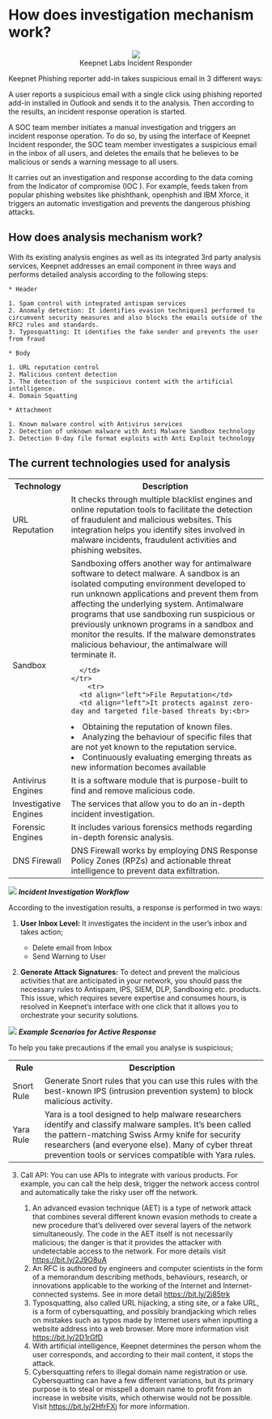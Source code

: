 # How does investigation mechanism work?

<p align="center">
  <img src="https://www.keepnetlabs.com/wp-content/uploads/Ekran-G%C3%B6r%C3%BCnt%C3%BCs%C3%BC-2018-08-02-18-54-54.png"><br>
  Keepnet Labs Incident Responder
</p>

Keepnet Phishing reporter add-in takes suspicious email in 3 different ways:

A user reports a suspicious email with a single click using phishing reported add-in installed in Outlook and sends it to the analysis. Then according to the results, an incident response operation is started.

A SOC team member initiates a manual investigation and triggers an incident response operation. To do so, by using the interface of Keepnet Incident responder, the SOC team member investigates a suspicious email in the inbox of all users,  and deletes the emails that he believes to be malicious or sends a warning message to all users.

It carries out an investigation and response according to the data coming from the Indicator of compromise (IOC ). For example, feeds taken from popular phishing websites like phishthank, openphish and IBM Xforce, it triggers an automatic investigation and prevents the dangerous phishing attacks.

## How does analysis mechanism work?

With its existing analysis engines as well as its integrated 3rd party analysis services, Keepnet addresses an email component in three ways and performs detailed analysis according to the following steps:

	* Header

	1. Spam control with integrated antispam services
	2. Anomaly detection: It identifies evasion techniques1 performed to circumvent security measures and also blocks the emails outside of the RFC2 rules and standards.
	3. Typosquatting: It identifies the fake sender and prevents the user from fraud

	* Body

	1. URL reputation control
	2. Malicious content detection
	3. The detection of the suspicious content with the artificial intelligence.
	4. Domain Squatting

	* Attachment

	1. Known malware control with Antivirus services
	2. Detection of unknown malware with Anti Malware Sandbox technology
	3. Detection 0-day file format exploits with Anti Exploit technology

## The current technologies used for analysis

<table>
  <tbody>
    <tr>
      <th>Technology</th>
      <th align="center">Description</th>
    </tr>
    <tr>
      <td align="left">URL Reputation</td>
      <td align="left">It checks through multiple blacklist engines and online reputation tools to facilitate the detection of fraudulent and malicious websites. This integration helps you identify sites involved in malware incidents, fraudulent activities and phishing websites.</td>
    </tr>
        <tr>
      <td align="left">Sandbox</td>
      <td align="left">Sandboxing offers another way for antimalware software to detect malware. A sandbox is an isolated computing environment developed to run unknown applications and prevent them from affecting the underlying system. Antimalware programs that use sandboxing run suspicious or previously unknown programs in a sandbox and monitor the results. If the malware demonstrates malicious behaviour, the antimalware will terminate it.


      </td>
    </tr>
        <tr>
      <td align="left">File Reputation</td>
      <td align="left">It protects against zero-day and targeted file-based threats by:<br>
<li>Obtaining the reputation of known files.</li>

<li>Analyzing the behaviour of specific files that are not yet known to the reputation service.</li>

<li>Continuously evaluating emerging threats as new information becomes available</li></td>
    </tr>
    <tr>
      <td align="left">Antivirus Engines</td>
      <td align="left">It is a software module that is purpose-built to find and remove malicious code.</td>
    </tr>
        <tr>
      <td align="left">Investigative Engines</td>
      <td align="left">The services that allow you to do an in-depth incident investigation.</td>
    </tr>
        <tr>
      <td align="left">Forensic Engines</td>
      <td align="left">It includes various forensics methods regarding in-depth forensic analysis.</td>
    </tr>
        <tr>
      <td align="left">DNS Firewall</td>
      <td align="left">DNS Firewall works by employing DNS Response Policy Zones (RPZs) and actionable threat intelligence to prevent data exfiltration.</td>
    </tr>
  </tbody>
</table>

![](https://www.keepnetlabs.com/wp-content/uploads/Incident-Investigation-Workflow.png)
***Incident Investigation Workflow***

According to the investigation results, a response is performed in two ways:

1. **User Inbox Level:** It investigates the incident in the user’s inbox and takes action;
	
	* Delete email from Inbox
	* Send Warning to User

2. **Generate Attack Signatures:** To detect and prevent the malicious activities that are anticipated in your network, you should pass the necessary rules to Antispam, IPS, SIEM, DLP, Sandboxing etc. products. This issue, which requires severe expertise and consumes hours, is resolved in Keepnet’s interface with one click that it allows you to orchestrate your security solutions.

![](https://www.keepnetlabs.com/wp-content/uploads/Example-Scenarios-for-Active-Response-1024x429.png)
***Example Scenarios for Active Response***

To help you take precautions if the email you analyse is suspicious;

<table>
  <tbody>
    <tr>
      <th>Rule</th>
      <th align="center">Description</th>
    </tr>
    <tr>
      <td align="left">Snort Rule</td>
      <td align="left">Generate Snort rules that you can use this rules with the best-known IPS (intrusion prevention system) to block malicious activity.</td>
    </tr>
        <tr>
      <td align="left">Yara Rule</td>
      <td align="left">Yara is a tool designed to help malware researchers identify and classify malware samples. It’s been called the pattern-matching Swiss Army knife for security researchers (and everyone else). Many of cyber threat prevention tools or services compatible with Yara rules.
      </td>
    </tr>
  </tbody>
</table>

3. Call API: You can use APIs to integrate with various products.  For example, you can call the help desk, trigger the network access control and automatically take the risky user off the network.

	1. An advanced evasion technique (AET) is a type of network attack that combines several different known evasion methods to create a new procedure that’s delivered over several layers of the network simultaneously. The code in the AET itself is not necessarily malicious; the danger is that it provides the attacker with undetectable access to the network. For more details visit https://bit.ly/2J9O8uA
	2. An RFC is authored by engineers and computer scientists in the form of a memorandum describing methods, behaviours, research, or innovations applicable to the working of the Internet and Internet-connected systems. See in more detail https://bit.ly/2j85trk
	3. Typosquatting, also called URL hijacking, a sting site, or a fake URL, is a form of cybersquatting, and possibly brandjacking which relies on mistakes such as typos made by Internet users when inputting a website address into a web browser. More more information visit https://bit.ly/2D1rGfD
	4. With artificial intelligence, Keepnet determines the person whom the user corresponds, and according to their mail content, it stops the attack.
	5. Cybersquatting refers to illegal domain name registration or use. Cybersquatting can have a few different variations, but its primary purpose is to steal or misspell a domain name to profit from an increase in website visits, which otherwise would not be possible. Visit https://bit.ly/2HfrFXj for more information. 
